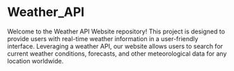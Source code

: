 # Weather_API
 Welcome to the Weather API Website repository! This project is designed to provide users with real-time weather information in a user-friendly interface. Leveraging a weather API, our website allows users to search for current weather conditions, forecasts, and other meteorological data for any location worldwide.
